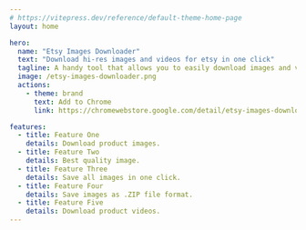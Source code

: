 ```yaml
---
# https://vitepress.dev/reference/default-theme-home-page
layout: home

hero:
  name: "Etsy Images Downloader"
  text: "Download hi-res images and videos for etsy in one click"
  tagline: A handy tool that allows you to easily download images and videos from the etsy website. 
  image: /etsy-images-downloader.png
  actions:
    - theme: brand
      text: Add to Chrome
      link: https://chromewebstore.google.com/detail/etsy-images-downloader/aakfimfbjikfkfeokmamllkomlejnpdi

features:
  - title: Feature One
    details: Download product images.
  - title: Feature Two
    details: Best quality image.
  - title: Feature Three
    details: Save all images in one click.
  - title: Feature Four
    details: Save images as .ZIP file format.
  - title: Feature Five
    details: Download product videos.
---
```


<script setup>
    import EtsyImagesDownloaderPricing from './components/EtsyImagesDownloaderPricing.vue'
    import EtsyImagesDownloaderFAQ from './components/EtsyImagesDownloaderFAQ.vue'
    import Checkout from './Checkout.vue'
</script>

<EtsyImagesDownloaderPricing />
<EtsyImagesDownloaderFAQ />
<Checkout chrome-extension-name="etsy_images_downloader" />
